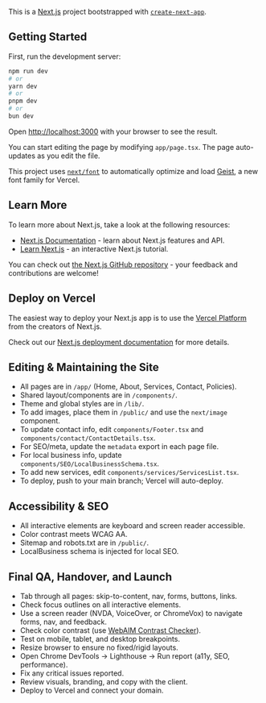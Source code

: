 This is a [Next.js](https://nextjs.org) project bootstrapped with [`create-next-app`](https://nextjs.org/docs/app/api-reference/cli/create-next-app).

## Getting Started

First, run the development server:

```bash
npm run dev
# or
yarn dev
# or
pnpm dev
# or
bun dev
```

Open [http://localhost:3000](http://localhost:3000) with your browser to see the result.

You can start editing the page by modifying `app/page.tsx`. The page auto-updates as you edit the file.

This project uses [`next/font`](https://nextjs.org/docs/app/building-your-application/optimizing/fonts) to automatically optimize and load [Geist](https://vercel.com/font), a new font family for Vercel.

## Learn More

To learn more about Next.js, take a look at the following resources:

- [Next.js Documentation](https://nextjs.org/docs) - learn about Next.js features and API.
- [Learn Next.js](https://nextjs.org/learn) - an interactive Next.js tutorial.

You can check out [the Next.js GitHub repository](https://github.com/vercel/next.js) - your feedback and contributions are welcome!

## Deploy on Vercel

The easiest way to deploy your Next.js app is to use the [Vercel Platform](https://vercel.com/new?utm_medium=default-template&filter=next.js&utm_source=create-next-app&utm_campaign=create-next-app-readme) from the creators of Next.js.

Check out our [Next.js deployment documentation](https://nextjs.org/docs/app/building-your-application/deploying) for more details.

## Editing & Maintaining the Site

- All pages are in `/app/` (Home, About, Services, Contact, Policies).
- Shared layout/components are in `/components/`.
- Theme and global styles are in `/lib/`.
- To add images, place them in `/public/` and use the `next/image` component.
- To update contact info, edit `components/Footer.tsx` and `components/contact/ContactDetails.tsx`.
- For SEO/meta, update the `metadata` export in each page file.
- For local business info, update `components/SEO/LocalBusinessSchema.tsx`.
- To add new services, edit `components/services/ServicesList.tsx`.
- To deploy, push to your main branch; Vercel will auto-deploy.

## Accessibility & SEO

- All interactive elements are keyboard and screen reader accessible.
- Color contrast meets WCAG AA.
- Sitemap and robots.txt are in `/public/`.
- LocalBusiness schema is injected for local SEO.

## Final QA, Handover, and Launch

- Tab through all pages: skip-to-content, nav, forms, buttons, links.
- Check focus outlines on all interactive elements.
- Use a screen reader (NVDA, VoiceOver, or ChromeVox) to navigate forms, nav, and feedback.
- Check color contrast (use [WebAIM Contrast Checker](https://webaim.org/resources/contrastchecker/)).
- Test on mobile, tablet, and desktop breakpoints.
- Resize browser to ensure no fixed/rigid layouts.
- Open Chrome DevTools → Lighthouse → Run report (a11y, SEO, performance).
- Fix any critical issues reported.
- Review visuals, branding, and copy with the client.
- Deploy to Vercel and connect your domain.
